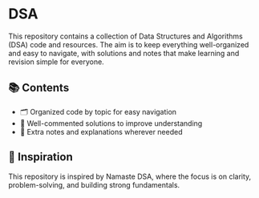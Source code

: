 # DSA
This repository contains a collection of Data Structures and Algorithms (DSA) code and resources. The aim is to keep everything well-organized and easy to navigate, with solutions and notes that make learning and revision simple for everyone.

## 📚 Contents

- 🗂️ Organized code by topic for easy navigation  
- 💬 Well-commented solutions to improve understanding  
- 📝 Extra notes and explanations wherever needed

## 🌟 Inspiration

This repository is inspired by Namaste DSA, where the focus is on clarity, problem-solving, and building strong fundamentals.  
